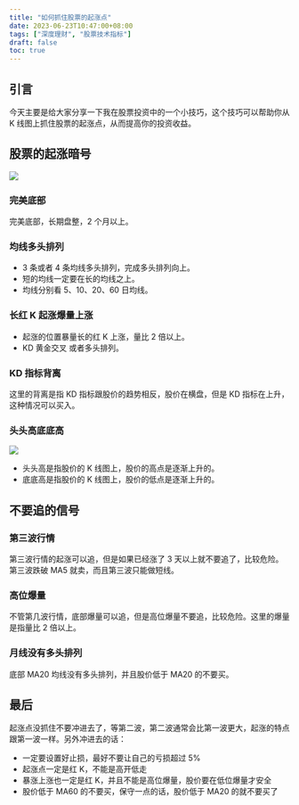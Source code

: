 ```yaml
---
title: "如何抓住股票的起涨点"
date: 2023-06-23T10:47:00+08:00
tags: ["深度理财", "股票技术指标"]
draft: false
toc: true
---
```


## 引言

今天主要是给大家分享一下我在股票投资中的一个小技巧，这个技巧可以帮助你从 K 线图上抓住股票的起涨点，从而提高你的投资收益。

## 股票的起涨暗号

![](https://img.forecho.com/K0iHYB.png)

### 完美底部

完美底部，长期盘整，2 个月以上。

### 均线多头排列

- 3 条或者 4 条均线多头排列，完成多头排列向上。
- 短的均线一定要在长的均线之上。
- 均线分别看 5、10、20、60 日均线。

<!--more-->

### 长红 K 起涨爆量上涨

- 起涨的位置暴量长的红 K 上涨，量比 2 倍以上。
- KD 黄金交叉 或者多头排列。

### KD 指标背离

这里的背离是指 KD 指标跟股价的趋势相反，股价在横盘，但是 KD 指标在上升，这种情况可以买入。

### 头头高底底高

![](https://img.forecho.com/We0ka6.jpg)

- 头头高是指股价的 K 线图上，股价的高点是逐渐上升的。
- 底底高是指股价的 K 线图上，股价的低点是逐渐上升的。

## 不要追的信号

### 第三波行情

第三波行情的起涨可以追，但是如果已经涨了 3 天以上就不要追了，比较危险。第三波跌破 MA5 就卖，而且第三波只能做短线。

### 高位爆量

不管第几波行情，底部爆量可以追，但是高位爆量不要追，比较危险。这里的爆量是指量比 2 倍以上。

### 月线没有多头排列

底部 MA20 均线没有多头排列，并且股价低于 MA20 的不要买。


## 最后

起涨点没抓住不要冲进去了，等第二波，第二波通常会比第一波更大，起涨的特点跟第一波一样。另外冲进去的话：

- 一定要设置好止损，最好不要让自己的亏损超过 5%
- 起涨点一定是红 K，不能是高开低走
- 暴涨上涨也一定是红 K，并且不能是高位爆量，股价要在低位爆量才安全
- 股价低于 MA60 的不要买，保守一点的话，股价低于 MA20 的就不要买了